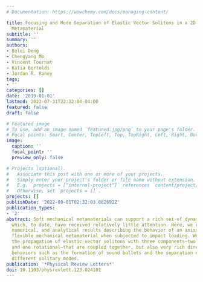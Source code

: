 ```yaml
---
# Documentation: https://wowchemy.com/docs/managing-content/

title: Focusing and Mode Separation of Elastic Vector Solitons in a 2D Soft Mechanical
  Metamaterial
subtitle: ''
summary: ''
authors:
- Bolei Deng
- Chengyang Mo
- Vincent Tournat
- Katia Bertoldi
- Jordan R. Raney
tags:
- ''
categories: []
date: '2019-01-01'
lastmod: 2022-07-31T22:32:04-04:00
featured: false
draft: false

# Featured image
# To use, add an image named `featured.jpg/png` to your page's folder.
# Focal points: Smart, Center, TopLeft, Top, TopRight, Left, Right, BottomLeft, Bottom, BottomRight.
image:
  caption: ''
  focal_point: ''
  preview_only: false

# Projects (optional).
#   Associate this post with one or more of your projects.
#   Simply enter your project's folder or file name without extension.
#   E.g. `projects = ["internal-project"]` references `content/project/deep-learning/index.md`.
#   Otherwise, set `projects = []`.
projects: []
publishDate: '2022-08-01T02:32:03.882692Z'
publication_types:
- '2'
abstract: Soft mechanical metamaterials can support a rich set of dynamic responses,
  which, to date, have received relatively little attention. Here, we report experimental,
  numerical, and analytical results describing the behavior of an anisotropic two-dimensional
  flexible mechanical metamaterial when subjected to impact loading. We not only observe
  the propagation of elastic vector solitons with three components—two translational
  and one rotational—that are coupled together, but also very rich direction-dependent
  behaviors such as the formation of sound bullets and the separation of pulses into
  different solitary modes.
publication: '*Physical Review Letters*'
doi: 10.1103/physrevlett.123.024101
---
```

